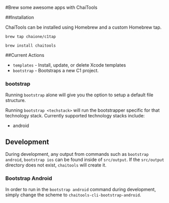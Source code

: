 #Brew some awesome apps with ChaiTools

##Installation

ChaiTools can be installed using Homebrew and a custom Homebrew tap.

```brew tap chaione/c1tap```

```brew install chaitools```

##Current Actions

* `templates` - Install, update, or delete Xcode templates
* `bootstrap` - Bootstraps a new C1 project.

### bootstrap

Running `bootstrap` alone will give you the option to setup a default file structure.

Running `bootstrap <techstack>` will run the bootstrapper specific for that technology stack. Currently supported technology stacks include:

* android

## Development

During development, any output from commands such as `bootstrap android`, `bootstrap ios` can be found inside of `src/output`. If the `src/output` directory does not exist, `chaitools` will create it.

### Bootstrap Android

In order to run in the `bootstrap android` command during development, simply change the scheme to `chaitools-cli-bootstrap-android`. 
